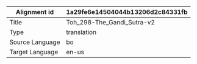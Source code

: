 |Alignment id | 1a29fe6e14504044b13206d2c84331fb
| --- | --- 
|Title | Toh_298-The_Gandi_Sutra-v2 
|Type | translation
|Source Language | bo
|Target Language | en-us